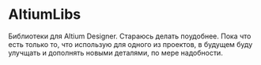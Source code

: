 # AltiumLibs
  Библиотеки для Altium Designer. Стараюсь делать поудобнее.
Пока что есть только то, что использую для одного из проектов, в будущем буду улучщать и дополнять новыми деталями, по мере надобности.
